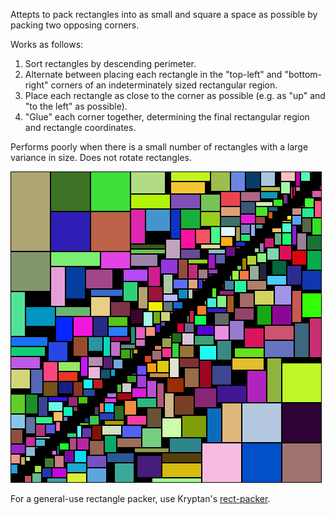 Attepts to pack rectangles into as small and square a space as possible by packing two opposing corners.

Works as follows:

1. Sort rectangles by descending perimeter.
1. Alternate between placing each rectangle in the "top-left" and "bottom-right" corners of an indeterminately sized rectangular region.
1. Place each rectangle as close to the corner as possible (e.g. as "up" and "to the left" as possible).
1. "Glue" each corner together, determining the final rectangular region and rectangle coordinates.

Performs poorly when there is a small number of rectangles with a large variance in size. Does not rotate rectangles.

![](example.png)

For a general-use rectangle packer, use Kryptan's [rect-packer](https://github.com/kryptan/rect_packer).
